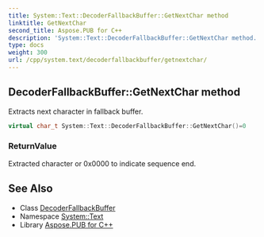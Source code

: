 ```yaml
---
title: System::Text::DecoderFallbackBuffer::GetNextChar method
linktitle: GetNextChar
second_title: Aspose.PUB for C++
description: 'System::Text::DecoderFallbackBuffer::GetNextChar method. Extracts next character in fallback buffer in C++.'
type: docs
weight: 300
url: /cpp/system.text/decoderfallbackbuffer/getnextchar/
---
```

## DecoderFallbackBuffer::GetNextChar method


Extracts next character in fallback buffer.

```cpp
virtual char_t System::Text::DecoderFallbackBuffer::GetNextChar()=0
```


### ReturnValue

Extracted character or 0x0000 to indicate sequence end.

## See Also

* Class [DecoderFallbackBuffer](../)
* Namespace [System::Text](../../)
* Library [Aspose.PUB for C++](../../../)
